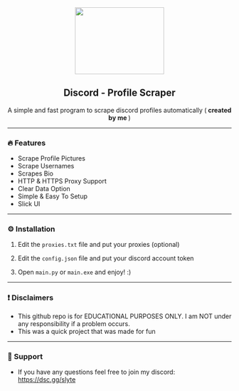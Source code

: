<div style="text-align:center">
  <img src="https://github.com/jxrski/Discord-Profile-Scraper/assets/91528155/69b05617-e422-4ad0-98bc-7b40bfc03b58" width="200" height="150">
</div>

<h2 align="center">Discord - Profile Scraper</h2>
  <p align="center">
    A simple and fast program to scrape discord profiles automatically (<b> created by me </b>)

---

### 🔥 Features
- Scrape Profile Pictures
- Scrape Usernames
- Scrapes Bio
- HTTP & HTTPS Proxy Support
- Clear Data Option
- Simple & Easy To Setup
- Slick UI

---
    
### ⚙️ Installation
1. Edit the `proxies.txt` file and put your proxies (optional)
   
2. Edit the `config.json` file and put your discord account token

3. Open `main.py` or `main.exe` and enjoy! :)

---

### ❗ Disclaimers
- This github repo is for EDUCATIONAL PURPOSES ONLY. I am NOT under any responsibility if a problem occurs.
- This was a quick project that was made for fun

---

### 🚀 Support
- If you have any questions feel free to join my discord: https://dsc.gg/slyte

